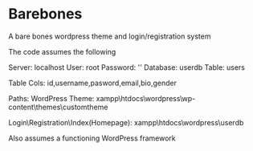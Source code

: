 # Barebones
A bare bones wordpress theme and login/registration system

The code assumes the following

Server: localhost
User: root
Password: ''
Database: userdb
Table: users

Table Cols: id,username,pasword,email,bio,gender




Paths:
WordPress Theme: xampp\htdocs\wordpress\wp-content\themes\customtheme

Login\Registration\Index(Homepage): xampp\htdocs\wordpress\userdb

Also assumes a functioning WordPress framework

